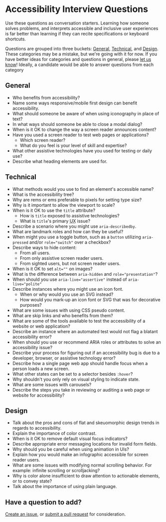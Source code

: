 # Accessibility Interview Questions  

Use these questions as conversation starters. Learning how someone solves problems, and interprets accessible and inclusive user experiences is far better than learning if they can recite specifications or keyboard shortcuts.

Questions are grouped into three buckets: [General](#general), [Technical](#technical), and [Design](#design). These categories may be a mistake, but we're going with it for now. If you have better ideas for categories and questions in general, please [let us know](https://github.com/scottaohara/accessibility_interview_questions/issues)! Ideally, a candidate would be able to answer questions from each category


## General
- Who benefits from accessibility?
- Name some ways responsive/mobile first design can benefit accessibility.
- What should someone be aware of when using iconography in place of text?
- In what ways should someone be able to close a modal dialog?
- When is it OK to change the way a screen reader announces content?
- Have you used a screen reader to test web pages or applications?
    + Which screen reader?
    + What do you feel is your level of skill and expertise?
- What other assistive technologies have you used for testing or daily use?
- Describe what heading elements are used for.


## Technical
- What methods would you use to find an element's accessible name?
- What is the accessibility tree?
- Why are rems or ems preferable to pixels for setting type size?
- Why is it important to allow the viewport to scale?
- When is it OK to use the `title` attribute?
    + How is `title` exposed to assistive technologies?
    + What is `title`'s primary <abbr title="User Experience">UX</abbr> issue?
- Describe a scenario where you might use `aria-describedby`.
- What are landmark roles and how can they be useful?
- When might you use a toggle button, such as a `button` utilizing `aria-pressed` and/or `role="switch"` over a checkbox?
- Describe ways to hide content:
    + From all users.
    + From only assistive screen reader users.
    + From sighted users, but not screen reader users.
- When is it OK to set `alt=""` on images?
- What is the difference between `aria-hidden` and `role="presentation"`?
- When should you use `aria-live="assertive"` instead of `aria-live="polite"`
- Describe instances where you might use an icon font.
    + When or why would you use an SVG instead?
    + How would you mark-up an icon font or SVG that was for decorative purposes?
- What are some issues with using CSS pseudo content.
- What are skip links and who benefits from them?
- What are some of the tools available to test the accessibility of a website or web application?
- Describe an instance where an automated test would not flag a blatant accessibility error?
- When should you use or recommend <abbr>ARIA</abbr> roles or attributes to solve an accessibility issue?
- Describe your process for figuring out if an accessibility bug is due to a developer, browser, or assistive technology error?
- Describe how a single page web app should handle focus when a person loads a new screen.
- What other states can be set to a selector besides `:hover`?
- Why shouldn't you only rely on visual styling to indicate state.
- What are some issues with carousels?
- Describe the steps you take in reviewing or auditing a web page or website for accessibility?


## Design
- Talk about the pros and cons of flat and skeuomorphic design trends in regards to accessibility.
- Explain the importance of color contrast.
- When is it OK to remove default visual focus indicators?
- Describe appropriate error messaging locations for invalid form fields.
- Why should you be careful when using animation in UIs?
- Explain how you would make an infographic accessible for screen reader users.
- What are some issues with modifying normal scrolling behavior. For example: infinite scrolling or scrolljacking?
- Why is color alone insufficient to draw attention to actionable elements, or to convey state?
- Talk about the importance of using plain language.


## Have a question to add?
[Create an issue](https://github.com/scottaohara/accessibility_interview_questions/issues), or [submit a pull request](https://github.com/scottaohara/accessibility_interview_questions/pulls) for consideration.

